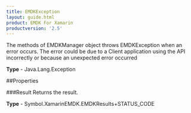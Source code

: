```yaml
---
title: EMDKException
layout: guide.html
product: EMDK For Xamarin 
productversion: '2.5' 
---
```

The methods of EMDKManager object throws EMDKException when an error occurs.
    The error could be due to a Client application using the API incorrectly
    or because an unexpected error occurred

**Type** - Java.Lang.Exception

##Properties

###Result
Returns the result.

**Type** - Symbol.XamarinEMDK.EMDKResults+STATUS_CODE
